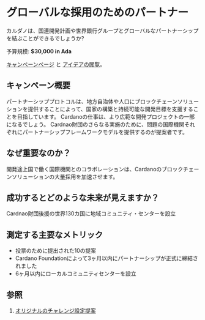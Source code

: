 # グローバルな採用のためのパートナー

カルダノは、国連開発計画や世界銀行グループとグローバルなパートナーシップを結ぶことができるでしょうか?

予算規模: **$30,000 in Ada**

[キャンペーンページ](https://cardano.ideascale.com/a/campaign-home/26114) と [アイデアの閲覧](https://cardano.ideascale.com/a/ideas/top/campaign-filter/byids/campaigns/26114/stage/unspecified)。

## キャンペーン概要

パートナーシッププロトコルは、地方自治体や人口にブロックチェーンソリューションを提供することによって、国家の構築と持続可能な開発目標を支援することを目指しています。 Cardanoの仕事は、より広範な開発プロジェクトの一部になるでしょう。 Cardnao財団のさらなる実施のために、問題の国際機関それぞれにパートナーシップフレームワークモデルを提供するのが提案者です。

## なぜ重要なのか？

開発途上国で働く国際機関とのコラボレーションは、Cardanoのブロックチェーンソリューションの大量採用を加速させます。

## 成功するとどのような未来が見えますか？

Cardnao財団後援の世界130カ国に地域コミュニティ・センターを設立

## 測定する主要なメトリック

- 投票のために提出された10の提案
- Cardano Foundationによって3ヶ月以内にパートナーシップが正式に締結されました
- 6ヶ月以内にローカルコミュニティセンターを設立
## 参照

1. [オリジナルのチャレンジ設定提案](https://cardano.ideascale.com/a/dtd/Partnerships-for-Global-Adoption/340504-48088)